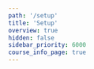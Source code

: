 ```yaml
---
path: '/setup'
title: 'Setup'
overview: true
hidden: false
sidebar_priority: 6000
course_info_page: true
---
```


<pages-in-this-section></pages-in-this-section>
